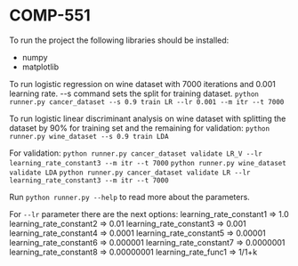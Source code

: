 # COMP-551

To run the project the following libraries should be installed:

*
    numpy
*
    matplotlib
 
To run logistic regression on wine dataset with 7000 iterations and 0.001 learning rate. --s command sets the split for
training dataset.
`python runner.py cancer_dataset --s 0.9 train LR --lr 0.001 --m itr --t 7000`

To run logistic linear discriminant analysis on wine dataset with splitting the dataset by 90% for training set and the
remaining for validation:
`python runner.py wine_dataset --s 0.9 train LDA`

For validation:
`python runner.py cancer_dataset validate LR_V --lr learning_rate_constant3 --m itr --t 7000`
`python runner.py wine_dataset validate LDA`
`python runner.py cancer_dataset validate LR --lr learning_rate_constant3 --m itr --t 7000`

Run `python runner.py --help` to read more about the parameters.

For `--lr` parameter there are the next options:
learning_rate_constant1     =>       1.0
learning_rate_constant2     =>       0.01
learning_rate_constant3     =>       0.001
learning_rate_constant4     =>       0.0001
learning_rate_constant5     =>       0.00001
learning_rate_constant6     =>       0.000001
learning_rate_constant7     =>       0.0000001
learning_rate_constant8     =>       0.00000001
learning_rate_func1         =>       1/1+k

